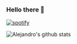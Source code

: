 ### Hello there 👋
[![spotify](https://soos.vercel.app/api/spotify)](https://open.spotify.com/user/alkesst)

![Alejandro's github stats](https://github-readme-stats.vercel.app/api?username=alkesst&show_icons=true&theme=calm)
<!--
**Alkesst/Alkesst** is a ✨ _special_ ✨ repository because its `README.md` (this file) appears on your GitHub profile.

Here are some ideas to get you started:

- 🔭 I’m currently working on ...
- 🌱 I’m currently learning ...
- 👯 I’m looking to collaborate on ...
- 🤔 I’m looking for help with ...
- 💬 Ask me about ...
- 📫 How to reach me: ...
- 😄 Pronouns: ...
- ⚡ Fun fact: ...
-->
